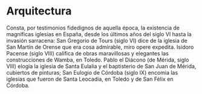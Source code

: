 # Arquitectura

Consta, por testimonios fidedignos de aquella época, la existencia de magníficas
iglesias en España, desde los últimos años del siglo VI hasta la invasión sarracena:
San Gregorio de Tours (siglo VI) dice de la iglesia de San Martín de Orense que era
cosa admirable, miro opere expedita.
Isidoro Pacense (siglo VIII) califica de obras maravillosas y elegantes las
construcciones de Wamba, en Toledo.
Pablo el Diácono (de Mérida, siglo VIII) elogia la iglesia de Santa Eulalia y el
baptisterio de San Juan de Mérida, cubiertos de pinturas;
San Eulogio de Córdoba (siglo IX) encomia las iglesias que fueron de Santa
Leocadia, en Toledo y de San Félix en Córdoba.
